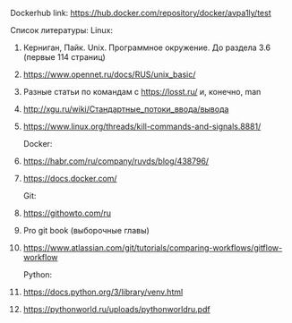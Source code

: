 Dockerhub link:
https://hub.docker.com/repository/docker/avpa1ly/test

Список литературы:
	Linux:
1. Керниган, Пайк. Unix. Программное окружение. До раздела 3.6 (первые 114 страниц)
2. https://www.opennet.ru/docs/RUS/unix_basic/
3. Разные статьи по командам с https://losst.ru/ и, конечно, man
4. http://xgu.ru/wiki/Стандартные_потоки_ввода/вывода
5. https://www.linux.org/threads/kill-commands-and-signals.8881/

	Docker:
1. https://habr.com/ru/company/ruvds/blog/438796/
2. https://docs.docker.com/

	Git:
1. https://githowto.com/ru
2. Pro git book (выборочные главы)
3. https://www.atlassian.com/git/tutorials/comparing-workflows/gitflow-workflow

	Python:
1. https://docs.python.org/3/library/venv.html
2. https://pythonworld.ru/uploads/pythonworldru.pdf
